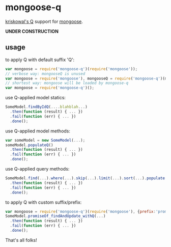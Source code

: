 mongoose-q
==========


[kriskowal's Q](http://documentup.com/kriskowal/q/) support for [mongoose](http://mongoosejs.com).

**UNDER CONSTRUCTION**

usage
-----

to apply Q with default suffix 'Q':
```javascript
var mongoose = require('mongoose-q')(require('mongoose'));
// verbose way: mongooseQ is unused
var mongoose = require('mongoose'), mongooseQ = require('mongoose-q')(mongoose)
// shortest way: mongoose will be loaded by mongoose-q
var mongoose = require('mongoose-q')();
```

use Q-applied model statics:
```javascript
SomeModel.findByIdQ(....blahblah...)
  .then(function (result) { ... })
  .fail(function (err) { ... })
  .done();
```

use Q-applied model methods:
```javascript
var someModel = new SomeModel(...);
someModel.populateQ()
  .then(function (result) { ... })
  .fail(function (err) { ... })
  .done();
```

use Q-applied query methods:
```javascript
SomeModel.find(...).where(...).skip(...).limit(...).sort(...).populate(...).execQ() // no 'Q' suffix for model statics
  .then(function (result) { ... })
  .fail(function (err) { ... })
  .done();
```

to apply Q with custom suffix/prefix:
```javascript
var mongoose = require('mongoose-q')(require('mongoose'), {prefix:'promoseOf', suffix:'withQ'});
SomeModel.promiseOf_findAndUpdate_withQ(...)
  .then(function (result) { ... })
  .fail(function (err) { ... })
  .done();
```

That's all folks!

